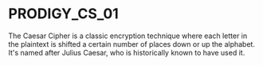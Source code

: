 # PRODIGY_CS_01
The Caesar Cipher is a classic encryption technique where each letter in the plaintext is shifted a certain number of places down or up the alphabet. It's named after Julius Caesar, who is historically known to have used it.
